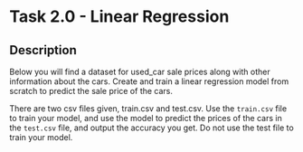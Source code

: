 # Task 2.0 - Linear Regression

## Description

Below you will find a dataset for used_car sale prices along with other information about the cars. 
Create and train a linear regression model from scratch to predict the sale price of the cars.

There are two csv files given, train.csv and test.csv. Use the `train.csv` file to train your model,
and use the model to predict the prices of the cars in the `test.csv` file, and output the accuracy you get.
Do not use the test file to train your model.

 
